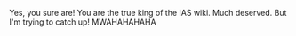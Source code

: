 Yes, you sure are! You are the true king of the IAS wiki. Much deserved. But I'm trying to catch up! MWAHAHAHAHA